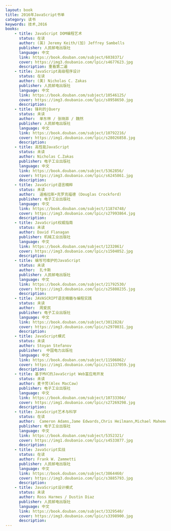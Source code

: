 ```yaml
---
layout: book
title: 2016年JavaScript书单
category: 读书
keywords: 技术,2016
books:
    - title: JavaScript DOM编程艺术
      status: 在读
      author: (英) Jeremy Keith/(加) Jeffrey Sambells
      publisher: 人民邮电出版社
      language: 中文
      link: https://book.douban.com/subject/6038371/
      cover: https://img3.doubanio.com/lpic/s4677623.jpg
      description: 重看第二遍
    - title: JavaScript高级程序设计
      status: 在读
      author: (美) Nicholas C. Zakas
      publisher: 人民邮电出版社
      language: 中文
      link: https://book.douban.com/subject/10546125/
      cover: https://img3.doubanio.com/lpic/s8958650.jpg
      description:
    - title: 锋利的jQuery
      status: 未读
      author:  单东林 / 张晓菲 / 魏然
      publisher: 人民邮电出版社
      language: 中文
      link: https://book.douban.com/subject/10792216/
      cover: https://img1.doubanio.com/lpic/s28026858.jpg
      description:
    - title: 高性能JavaScript
      status: 未读
      author: Nicholas C.Zakas
      publisher: 电子工业出版社
      language: 中文
      link: https://book.douban.com/subject/5362856/
      cover: https://img3.doubanio.com/lpic/s6245861.jpg
      description:
    - title: JavaScript语言精粹
      status: 未读
      author:  道格拉斯•克罗克福德 (Douglas Crockford)
      publisher: 电子工业出版社
      language: 中文
      link: https://book.douban.com/subject/11874748/
      cover: https://img3.doubanio.com/lpic/s27993864.jpg
      description:
    - title: JavaScript权威指南
      status: 未读
      author: David Flanagan
      publisher: 机械工业出版社
      language: 中文
      link: https://book.douban.com/subject/1232061/
      cover: https://img3.doubanio.com/lpic/s1504052.jpg
      description:
    - title: 编写可维护的JavaScript
      status: 未读
      author:  扎卡斯
      publisher: 人民邮电出版社
      language: 中文
      link: https://book.douban.com/subject/21792530/
      cover: https://img3.doubanio.com/lpic/s25808235.jpg
      description:
    - title: JAVASCRIPT语言精髓与编程实践
      status: 未读
      author:  周爱民
      publisher: 电子工业出版社
      language: 中文
      link: https://book.douban.com/subject/3012828/
      cover: https://img3.doubanio.com/lpic/s2970031.jpg
      description:
    - title: JavaScript模式
      status: 未读
      author: Stoyan Stefanov
      publisher:  中国电力出版社
      language: 中文
      link: https://book.douban.com/subject/11506062/
      cover: https://img1.doubanio.com/lpic/s11337059.jpg
      description:
    - title: 基于MVC的JavaScript Web富应用开发
      status: 未读
      author: 麦卡劳(Alex MacCaw)
      publisher: 电子工业出版社
      language: 中文
      link: https://book.douban.com/subject/10733304/
      cover: https://img1.doubanio.com/lpic/s27269298.jpg
      description:
    - title: JavaScript艺术与科学
      status: 在读
      author:  Cameron Adams,Jame Edwards,Chris Heilmann,Michael Mahemoff,Ara Pehlivanian,Dan Webb,Simon Willison
      publisher: 电子工业出版社
      language: 中文
      link: https://book.douban.com/subject/5352321/
      cover: https://img1.doubanio.com/lpic/s4533877.jpg
      description:
    - title: JavaScript实战
      status: 在读
      author: Frank W. Zammetti
      publisher: 人民邮电出版社
      language: 中文
      link: https://book.douban.com/subject/3864460/
      cover: https://img3.doubanio.com/lpic/s3885793.jpg
      description:
    - title: JavaScript设计模式
      status: 未读
      author: Ross Harmes / Dustin Diaz
      publisher: 人民邮电出版社
      language: 中文
      link: https://book.douban.com/subject/3329540/
      cover: https://img3.doubanio.com/lpic/s3398900.jpg
      description:
---
```

